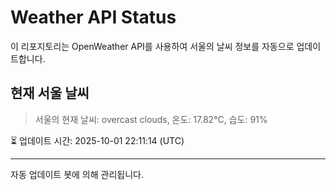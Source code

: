 
# Weather API Status

이 리포지토리는 OpenWeather API를 사용하여 서울의 날씨 정보를 자동으로 업데이트합니다.

## 현재 서울 날씨
> 서울의 현재 날씨: overcast clouds, 온도: 17.82°C, 습도: 91%

⏳ 업데이트 시간: 2025-10-01 22:11:14 (UTC)

---
자동 업데이트 봇에 의해 관리됩니다.
